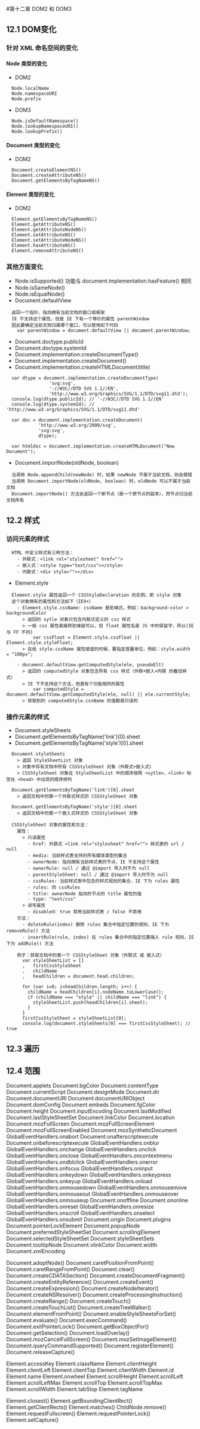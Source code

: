 #第十二章 DOM2 和 DOM3
## 12.1 DOM变化
### 针对 XML 命名空间的变化
#### Node 类型的变化

* DOM2

```
  Node.localName
  Node.namespaceURI
  Node.prefix
```
* DOM3

```
  Node.isDefaultNamespace()
  Node.lookupNamespaceURI()
  Node.lookupPrefix()
```

#### Document 类型的变化
* DOM2

```
  Document.createElementNS()
  Document.createAttributeNS()
  Document.getElementsByTagNameNS()
```

#### Element 类型的变化
* DOM2

```
  Element.getElementsByTagNameNS()
  Element.getAttributeNS()
  Element.getAttributeNodeNS()
  Element.setAttributeNS()
  Element.setAttributeNodeNS()
  Element.hasAttributeNS()
  Element.removeAttributeNS()
```

### 其他方面变化
* Node.isSupported() 功能与 document.implementation.hasFeature() 相同
* Node.isSameNode()
* Node.isEqualNode()
* Document.defaultView

```
  返回一个指针，指向拥有当前文档的窗口或框架
  IE 不支持这个属性，但是 IE 下有一个等价的属性 parentWindow
  因此要确定当前文档归属哪个窗口，可以使用如下代码
    var parentWindow = document.defaultView || document.parentWindow;
```
* Document.doctype.publicId
* Document.doctype.systemId
* Document.implementation.createDocumentType()
* Document.implementation.createDocument()
* Document.implementation.createHTMLDocument(title)

```
  var dtype = document.implementation.createDocumentType(
                'svg:svg',
                '-//W3C//DTD SVG 1.1//EN',
                'http://www.w3.org/Graphics/SVG/1.1/DTD/svg11.dtd');
  console.log(dtype.publicId); // '-//W3C//DTD SVG 1.1//EN'
  console.log(dtype.systemId); // 'http://www.w3.org/Graphics/SVG/1.1/DTD/svg11.dtd'

  var doc = document.implementation.createDocument(
            'http://www.w3.org/2000/svg',
            'svg:svg',
            dtype);

  var htmldoc = document.implementation.createHTMLDocument("New Document");
```

* Document.importNode(oldNode, boolean)

```
  当调用 Node.appendChild(newNode) 时，如果 newNode 不属于当前文档，则会报错
  当调用 Document.importNode(oldNode, boolean) 时，oldNode 可以不属于当前文档
  Document.importNode() 方法会返回一个新节点（是一个原节点的副本），而节点归当前文档所有
```


## 12.2 样式
### 访问元素的样式

```
  HTML 中定义样式有三种方法：
    - 外联式：<link rel="stylesheet" href="">
    — 嵌入式：<style type="text/css"></style>
    - 内联式：<div style=""></div>
```

* Element.style

```
  Element.style 属性返回一个 CSSStyleDeclaration 的实例，即 style 对象
  这个对象拥有的属性和方法如下（IE9+）
    - Element.style.cssName: cssName 是驼峰式，例如：background-color > backgroundColor
      > 返回的 sytle 对象只包含内联式定义的 css 样式
      > 一般 css 属性直接转驼峰就可以，但 float 属性名是 JS 中的保留字，所以(IE 与 FF 不同)
          var cssFloat = Element.style.cssFloat || Element.style.styleFloat;
      > 在给 style.cssName 属性赋值的时候，要指定度量单位，例如：style.width = "100px";

    - document.defaultView.getComputedStyle(ele, pseudoElt)
      > 返回的 computedStyle 对象包含所有 css 样式（外联+嵌入+内联 的叠加样式）
      > IE 下不支持这个方法，但是有个功能相同的属性
          var computedStyle = document.defaultView.getComputedStyle(ele, null) || ele.currentStyle;
      > 获取到的 computedStyle.cssName 的值都是只读的
```

### 操作元素的样式

* Document.styleSheets
* Document.getElementsByTagName('link')[0].sheet
* Document.getElementsByTagName('style')[0].sheet

```
  Document.styleSheets
    > 返回 StyleSheetList 对象
    > 对象中存有文档中所有 CSSStyleSheet 对象（外联式+嵌入式）
    > CSSStyleSheet 对象在 StyleSheetList 中的顺序按照 <sytle>、<link> 标签在 <head> 中出现的顺序排列

  Document.getElementsByTagName('link')[0].sheet
    > 返回文档中的第一个外联式样式的 CSSStyleSheet 对象

  Document.getElementsByTagName('style')[0].sheet
    > 返回文档中的第一个嵌入式样式的 CSSStyleSheet 对象

  CSSStyleSheet 对象的属性和方法：
    属性：
      > 只读属性
        - href: 外联式 <link rel="stylesheet" href=""> 样式表的 url / null
        - media: 当前样式表支持的所有媒体类型的集合
        - ownerNode: 指向拥有当前样式表的节点，IE 不支持这个属性
        - ownerRule: null / 通过 @import 导入时不为 null
        - parentStyleSheet: null / 通过 @import 导入时不为 null
        - cssRules: 当前样式表中包含的样式规则的集合，IE 下为 rules 属性
        - rules: 同 cssRules
        - title: ownerNode 指向的节点的 title 属性的值
        - type: "text/css"
      > 读写属性
        - disabled: true 禁用当前样式表 / false 不禁用
    方法：
      - deleteRule(index) 删除 rules 集合中指定位置的规则，IE 下为 removeRule() 方法
      - insertRule(rule, index) 在 rules 集合中的指定位置插入 rule 规则，IE 下为 addRule() 方法

    例子：获取文档中的第一个 CSSStyleSheet 对象（外联式 或 嵌入式）
      var styleSheetList = []
      ,   firstCssStyleSheet
      ,   childName
      ,   headChildren = document.head.children;

      for (var i=0; i<headChildren.length; i++) {
        childName = headChildren[i].nodeName.toLowerCase();
        if (childName === "style" || childName === "link") {
          styleSheetList.push(headChildren[i].sheet);
        }
      }
      firstCssStyleSheet = styleSheetList[0];
      console.log(document.styleSheets[0] === firstCssStyleSheet); // true
```


## 12.3 遍历
## 12.4 范围






Document.applets
Document.bgColor
Document.contentType
Document.currentScript
Document.designMode
Document.dir
Document.documentURI
Document.documentURIObject
Document.domConfig
Document.embeds
Document.fgColor
Document.height
Document.inputEncoding
Document.lastModified
Document.lastStyleSheetSet
Document.linkColor
Document.location
Document.mozFullScreen
Document.mozFullScreenElement
Document.mozFullScreenEnabled
Document.mozSyntheticDocument
GlobalEventHandlers.onabort
Document.onafterscriptexecute
Document.onbeforescriptexecute
GlobalEventHandlers.onblur
GlobalEventHandlers.onchange
GlobalEventHandlers.onclick
GlobalEventHandlers.onclose
GlobalEventHandlers.oncontextmenu
GlobalEventHandlers.ondblclick
GlobalEventHandlers.onerror
GlobalEventHandlers.onfocus
GlobalEventHandlers.oninput
GlobalEventHandlers.onkeydown
GlobalEventHandlers.onkeypress
GlobalEventHandlers.onkeyup
GlobalEventHandlers.onload
GlobalEventHandlers.onmousedown
GlobalEventHandlers.onmousemove
GlobalEventHandlers.onmouseout
GlobalEventHandlers.onmouseover
GlobalEventHandlers.onmouseup
Document.onoffline
Document.ononline
GlobalEventHandlers.onreset
GlobalEventHandlers.onresize
GlobalEventHandlers.onscroll
GlobalEventHandlers.onselect
GlobalEventHandlers.onsubmit
Document.origin
Document.plugins
Document.pointerLockElement
Document.popupNode
Document.preferredStyleSheetSet
Document.scrollingElement
Document.selectedStyleSheetSet
Document.styleSheetSets
Document.tooltipNode
Document.vlinkColor
Document.width
Document.xmlEncoding

Document.adoptNode()
Document.caretPositionFromPoint()
Document.caretRangeFromPoint()
Document.clear()
Document.createCDATASection()
Document.createDocumentFragment()
Document.createEntityReference()
Document.createEvent()
Document.createExpression()
Document.createNodeIterator()
Document.createNSResolver()
Document.createProcessingInstruction()
Document.createRange()
Document.createTouch()
Document.createTouchList()
Document.createTreeWalker()
Document.elementFromPoint()
Document.enableStyleSheetsForSet()
Document.evaluate()
Document.execCommand()
Document.exitPointerLock()
Document.getBoxObjectFor()
Document.getSelection()
Document.loadOverlay()
Document.mozCancelFullScreen()
Document.mozSetImageElement()
Document.queryCommandSupported()
Document.registerElement()
Document.releaseCapture()



Element.accessKey
Element.className
Element.clientHeight
Element.clientLeft
Element.clientTop
Element.clientWidth
Element.id
Element.name
Element.onwheel
Element.scrollHeight
Element.scrollLeft
Element.scrollLeftMax
Element.scrollTop
Element.scrollTopMax
Element.scrollWidth
Element.tabStop
Element.tagName

Element.closest()
Element.getBoundingClientRect()
Element.getClientRects()
Element.matches()
ChildNode.remove()
Element.requestFullscreen()
Element.requestPointerLock()
Element.setCapture()